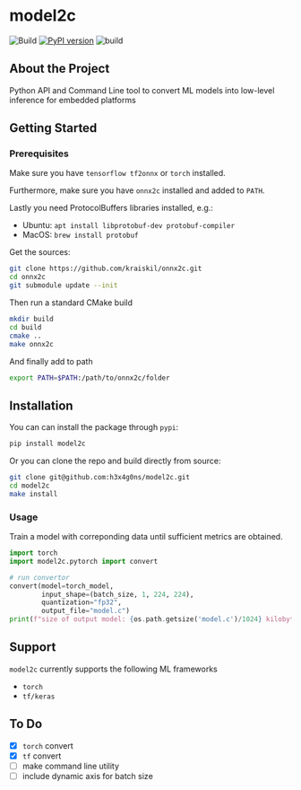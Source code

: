 # model2c

![Build](https://github.com/h3x4g0ns/model2c/actions/workflows/python-publish.yml/badge.svg)
[![PyPI version](https://badge.fury.io/py/model2c.svg)](https://badge.fury.io/py/model2c)
![build](https://img.shields.io/github/workflow/status/h3x4g0ns/model2c/pypi-build)


## About the Project

Python API and Command Line tool to convert ML models into low-level inference for embedded platforms

## Getting Started

### Prerequisites

Make sure you have `tensorflow tf2onnx` or `torch` installed.

Furthermore, make sure you have `onnx2c` installed and added to `PATH`.

Lastly you need ProtocolBuffers libraries installed, e.g.:

- Ubuntu: `apt install libprotobuf-dev protobuf-compiler`
- MacOS: `brew install protobuf`

Get the sources:

```sh
git clone https://github.com/kraiskil/onnx2c.git
cd onnx2c
git submodule update --init
```

Then run a standard CMake build

```sh
mkdir build
cd build
cmake ..
make onnx2c
```

And finally add to path

```sh
export PATH=$PATH:/path/to/onnx2c/folder
```

## Installation 

You can can install the package through `pypi`:

```sh
pip install model2c
```

Or you can clone the repo and build directly from source:

```sh
git clone git@github.com:h3x4g0ns/model2c.git
cd model2c
make install
```

### Usage

Train a model with correponding data until sufficient metrics are obtained.

```py
import torch
import model2c.pytorch import convert

# run convertor
convert(model=torch_model, 
        input_shape=(batch_size, 1, 224, 224),
        quantization="fp32",
        output_file="model.c")
print(f"size of output model: {os.path.getsize('model.c')/1024} kilobytes")
```

## Support

`model2c` currently supports the following ML frameworks
- `torch`
- `tf/keras`

## To Do

- [x] `torch` convert
- [x] `tf` convert
- [ ] make command line utility
- [ ] include dynamic axis for batch size
